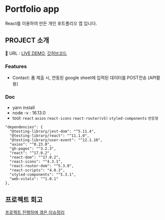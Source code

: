 # Portfolio app

React를 이용하여 만든 개인 포트폴리오 앱 입니다.

## PROJECT 소개

🔗 URL : [LIVE DEMO](https://sukyoungshin.github.io/), [깃허브코드](https://github.com/sukyoungshin/githubpage)

### Features
- Contact: 폼 제출 시, 연동된 google sheet에 입력된 데이터를 POST전송 (API활용) <br/>


### Doc

- yarn install
- node -v : 16.13.0
- tool: `react` `axios` `react-icons` `react-router(v5)` `styled-components` `반응형`

```
"dependencies": {
  "@testing-library/jest-dom": "^5.11.4",
  "@testing-library/react": "^11.1.0",
  "@testing-library/user-event": "^12.1.10",
  "axios": "^0.23.0",
  "gh-pages": "^3.2.3",
  "react": "^17.0.2",
  "react-dom": "^17.0.2",
  "react-icons": "^4.3.1",
  "react-router-dom": "^5.3.0",
  "react-scripts": "4.0.3",
  "styled-components": "^5.3.1",
  "web-vitals": "^1.0.1"
},
```

## 프로젝트 회고

[프로젝트 진행하며 겪은 이슈정리](https://github.com/sukyoungshin/TIL/blob/main/Note/portfolio.md)
